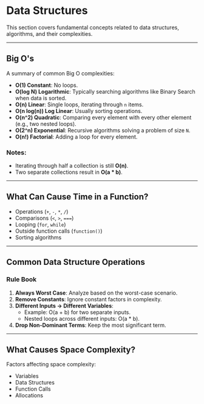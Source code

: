# Data Structures

This section covers fundamental concepts related to data structures, algorithms, and their complexities.

---

## Big O's

A summary of common Big O complexities:

- **O(1) Constant**: No loops.
- **O(log N) Logarithmic**: Typically searching algorithms like Binary Search when data is sorted.
- **O(n) Linear**: Single loops, iterating through `n` items.
- **O(n log(n)) Log Linear**: Usually sorting operations.
- **O(n^2) Quadratic**: Comparing every element with every other element (e.g., two nested loops).
- **O(2^n) Exponential**: Recursive algorithms solving a problem of size `N`.
- **O(n!) Factorial**: Adding a loop for every element.

### Notes:
- Iterating through half a collection is still **O(n)**.
- Two separate collections result in **O(a * b)**.

---

## What Can Cause Time in a Function?

- Operations (`+`, `-`, `*`, `/`)
- Comparisons (`<`, `>`, `===`)
- Looping (`for`, `while`)
- Outside function calls (`function()`)
- Sorting algorithms

---

## Common Data Structure Operations

### Rule Book
1. **Always Worst Case**: Analyze based on the worst-case scenario.
2. **Remove Constants**: Ignore constant factors in complexity.
3. **Different Inputs → Different Variables**:
   - Example: O(a + b) for two separate inputs.
   - Nested loops across different inputs: O(a * b).
4. **Drop Non-Dominant Terms**: Keep the most significant term.

---

## What Causes Space Complexity?

Factors affecting space complexity:
- Variables
- Data Structures
- Function Calls
- Allocations
